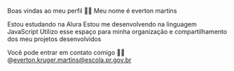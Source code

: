 Boas vindas ao meu perfil 💎🩵
Meu nome é everton martins

Estou estudando na Alura
Estou me desenvolvendo na linguagem JavaScript
Utilizo esse espaço para minha organização e compartilhamento dos meu projetos desenvolvidos


Você pode entrar em contato comigo 💁‍♂️
@everton.kruger.martins@escola.pr.gov.br



